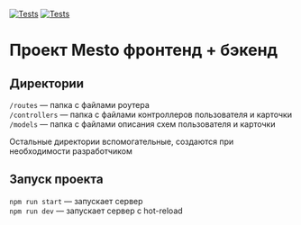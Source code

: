 [![Tests](https://github.com/pinakoladda/express-mesto-gha/actions/workflows/tests-13-sprint.yml/badge.svg)](https://github.com/pinakoladda/express-mesto-gha/actions/workflows/tests-13-sprint.yml) [![Tests](https://github.com/pinakoladda/express-mesto-gha/actions/workflows/tests-14-sprint.yml/badge.svg)](https://github.com/pinakoladda/express-mesto-gha/actions/workflows/tests-14-sprint.yml)
# Проект Mesto фронтенд + бэкенд

## Директории

`/routes` — папка с файлами роутера  
`/controllers` — папка с файлами контроллеров пользователя и карточки   
`/models` — папка с файлами описания схем пользователя и карточки  
  
Остальные директории вспомогательные, создаются при необходимости разработчиком

## Запуск проекта

`npm run start` — запускает сервер   
`npm run dev` — запускает сервер с hot-reload
